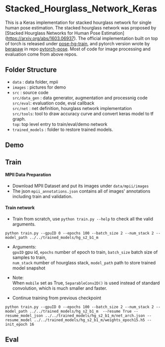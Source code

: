 # Stacked_Hourglass_Network_Keras

This is a Keras implementation for stacked hourglass network for single human pose estimation.  The stacked hourglass network was proposed by [Stacked Hourglass Networks for Human Pose Estimation] (https://arxiv.org/abs/1603.06937). The official implementation built on top of torch is released under [pose-hg-train](https://github.com/umich-vl/pose-hg-train), and pytorch version wrote by [berapaw](https://github.com/bearpaw) in repo [pytorch-pose](https://github.com/bearpaw/pytorch-pose). Most of code for image processing and evaluation come from above repos.

## Folder Structure
- `data` : data folder, mpii
- `images` : pictures for demo
- `src` : source code  
`src/data_gen` : data generator, augmentation and processnig code   
`src/eval`: evaluation code, eval callback  
`src/net` : net definition, hourglass network implementation  
`src/tools`: tool to draw accuracy curve and convert keras model to tf graph.  
`top`: top level entry to train/eval/demo network
- `trained_models` : folder to restore trained models.

## Demo

## Train
#### MPII Data Preparation
- Download MPII Dataset and put its images under `data/mpii/images`
- The json `mpii_annotations.json` contains all of images' annotations including train and validation.

#### Train network
- Train from scratch, use `python train.py --help` to check all the valid arguments.   
```
python train.py --gpuID 0 --epochs 100 --batch_size 2 --num_stack 2 --model_path ../../trained_models/hg_s2_b1_m
```
- Arguments:  
`gpuID` gpu id, `epochs` number of epoch to train, `batch_size` batch size of samples to train,  
`num_stack` number of hourglass stack, `model_path` path to store trained model snapshot  
- Note:  
When `mobile` set as True, `SeparableConv2D()` is used instead of standard convolution, which is much smaller and faster.


- Continue training from previous checkpoint  
```
python train.py --gpuID 0 --epochs 100 --batch_size 2 --num_stack 2 --model_path ../../trained_models/hg_s2_b1_m  --resume True --resume_model_json ../../trained_models/hg_s2_b1_m/net_arch.json --resume_model ../../trained_models/hg_s2_b1_m/weights_epoch15.h5 --init_epoch 16
```

## Eval
